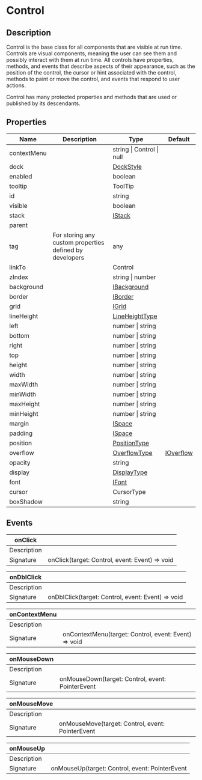 # Control

## Description

Control is the base class for all components that are visible at run time.  Controls are visual components, meaning the user can see them and possibly interact with them at run time. All controls have properties, methods, and events that describe aspects of their appearance, such as the position of the control, the cursor or hint associated with the control, methods to paint or move the control, and events that respond to user actions.

Control has many protected properties and methods that are used or published by its descendants.

## Properties

| Name            | Description                                       | Type       | Default |
| --------------- | ------------------------------------------------- | ---------- | ------- |
| contextMenu |   | string \| Control \| null |   |
| dock |   | [DockStyle](components/customdatatype/README.md#dockstyle) |   |
| enabled |    | boolean |   |
| tooltip |    | ToolTip |   |
| id |    | string |   |
| visible |  | boolean   |   |
| stack |    | [IStack](components/customdatatype/README.md#istack) |   |
| parent |    |   |   |
| tag | For storing any custom properties defined by developers | any |   |
| linkTo |    | Control |   |
| zIndex |    | string \| number  |   |
| background |    | [IBackground](components/customdatatype/README.md#ibackground) |   |
| border |    | [IBorder](components/customdatatype/README.md#iborder)  |   |
| grid |    | [IGrid](components/customdatatype/README.md#igrid) |   |
| lineHeight |    | [LineHeightType](components/customdatatype/README.md#lineheighttype)  |   |
| left |   | number \| string |   |
| bottom |   | number \| string |   |
| right |   | number \| string |   |
| top |   | number \| string |   |
| height |   | number \| string |   |
| width |   | number \| string |   |
| maxWidth |   | number \| string |   |
| minWidth |   | number \| string |   | 
| maxHeight |   | number \| string |   |
| minHeight |   | number \| string |   | 
| margin |    | [ISpace](components/customdatatype/README.md#ispace) |   |
| padding |    | [ISpace](components/customdatatype/README.md#ispace) |   |
| position |   | [PositionType](components/customdatatype/README.md#positiontype) |   |
| overflow |   | [OverflowType](components/customdatatype/README.md#overflowtype) | [IOverflow](components/customdatatype/README.md#ioverflow) |   |
| opacity |   | string |   |
| display |   | [DisplayType](components/customdatatype/README.md#displaytype) |   |
| font |   | [IFont](components/customdatatype/README.md#ifont) |   |
| cursor |   | CursorType |   |
| boxShadow |   | string |   |

## Events

| onClick |   |
| ------- | ---------- |
| Description |  |
| Signature | onClick(target: Control, event: Event) => void |

| onDblClick |   |
| ------- | ---------- |
| Description |  |
| Signature | onDblClick(target: Control, event: Event) => void |

| onContextMenu |   |
| ------- | ---------- |
| Description |  |
| Signature | onContextMenu(target: Control, event: Event) => void |

| onMouseDown |   |
| ------- | ---------- |
| Description |  |
| Signature | onMouseDown(target: Control, event: PointerEvent|MouseEvent|TouchEvent) => void |

| onMouseMove |   |
| ------- | ---------- |
| Description |  |
| Signature | onMouseMove(target: Control, event: PointerEvent|MouseEvent|TouchEvent) => void |

| onMouseUp |   |
| ------- | ---------- |
| Description |  |
| Signature | onMouseUp(target: Control, event: PointerEvent|MouseEvent|TouchEvent) => void |
